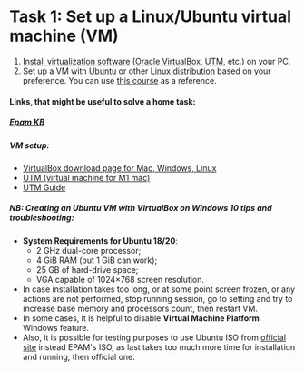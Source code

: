 # Task 1: Set up a Linux/Ubuntu virtual machine (VM)

1. [Install virtualization software](https://kb.epam.com/display/EPMLOCALIT/Virtual+Machine+creation+using+Oracle+VM+VirtualBox) ([Oracle VirtualBox](https://www.oracle.com/virtualization/technologies/vm/downloads/virtualbox-downloads.html), [UTM](https://mac.getutm.app/), etc.) on your PC.
2. Set up a VM with [Ubuntu](https://kb.epam.com/display/EPMLOCALIT/How+to+deploy+EPAM+Ubuntu+image+%28automatically%29+to+a+virtual+machine) or other [Linux distribution](https://www.educba.com/linux-distributions/) based on your preference.
You can use [this course](https://learn.epam.com/detailsPage?id=d0c4f1fa-1959-4859-9002-05c474e48000) as a reference.

#### Links, that might be useful to solve a home task:

##### [Epam KB](https://kb.epam.com/display/EPMLOCALIT/Local+Virtualization)

##### VM setup:

- [VirtualBox download page for Mac, Windows, Linux](https://www.virtualbox.org/wiki/Downloads)
- [UTM (virtual machine for M1 mac)](https://mac.getutm.app/)
- [UTM Guide](https://eshop.macsales.com/blog/72081-utm-virtual-machine-on-m1-mac/)

##### _NB: Creating an Ubuntu VM with VirtualBox on **Windows 10** **tips** and **troubleshooting**_:

- **System Requirements for Ubuntu 18/20**:
  - 2 GHz dual-core processor;
  - 4 GiB RAM (but 1 GiB can work);
  - 25 GB of hard-drive space;
  - VGA capable of 1024×768 screen resolution.
- In case installation takes too long, or at some point screen frozen, or any actions are not performed, stop running session, go to setting and try to increase base memory and processors count, then restart VM.
- In some cases, it is helpful to disable **Virtual Machine Platform** Windows feature.
- Also, it is possible for testing purposes to use Ubuntu ISO from [official site](https://ubuntu.com/download/desktop) instead EPAM&#39;s ISO, as last takes too much more time for installation and running, then official one.